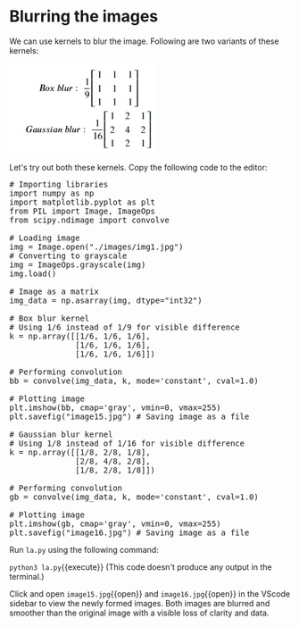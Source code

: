 # Blurring the images
We can use kernels to blur the image. Following are two variants of these kernels:

![img9](./assets/img9.jpg)

Let's try out both these kernels. Copy the following code to the editor:

<pre class="file" data-filename="la.py" data-target="replace">
# Importing libraries
import numpy as np
import matplotlib.pyplot as plt
from PIL import Image, ImageOps
from scipy.ndimage import convolve

# Loading image
img = Image.open("./images/img1.jpg")
# Converting to grayscale
img = ImageOps.grayscale(img) 
img.load()

# Image as a matrix
img_data = np.asarray(img, dtype="int32")

# Box blur kernel
# Using 1/6 instead of 1/9 for visible difference
k = np.array([[1/6, 1/6, 1/6],
              [1/6, 1/6, 1/6],
              [1/6, 1/6, 1/6]])

# Performing convolution
bb = convolve(img_data, k, mode='constant', cval=1.0) 

# Plotting image 
plt.imshow(bb, cmap='gray', vmin=0, vmax=255)
plt.savefig("image15.jpg") # Saving image as a file

# Gaussian blur kernel
# Using 1/8 instead of 1/16 for visible difference
k = np.array([[1/8, 2/8, 1/8],
              [2/8, 4/8, 2/8],
              [1/8, 2/8, 1/8]])

# Performing convolution
gb = convolve(img_data, k, mode='constant', cval=1.0) 

# Plotting image 
plt.imshow(gb, cmap='gray', vmin=0, vmax=255)
plt.savefig("image16.jpg") # Saving image as a file
</pre>

Run `la.py` using the following command:

`python3 la.py`{{execute}} (This code doesn't produce any output in the terminal.)

Click and open `image15.jpg`{{open}} and `image16.jpg`{{open}} in the VScode sidebar to view the newly formed images. Both images are blurred and smoother than the original image with a visible loss of clarity and data.